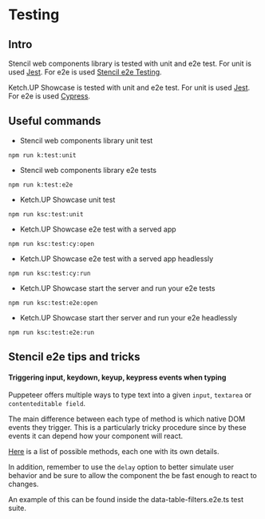 # Testing

## Intro

Stencil web components library is tested with unit and e2e test. For unit is used [Jest](https://jestjs.io). For e2e is used [Stencil e2e Testing](https://stenciljs.com/docs/end-to-end-testing).

Ketch.UP Showcase is tested with unit and e2e test. For unit is used [Jest](https://jestjs.io). For e2e is used [Cypress](https://www.cypress.io/).

## Useful commands

-   Stencil web components library unit test

```
npm run k:test:unit
```

-   Stencil web components library e2e tests

```
npm run k:test:e2e
```

-   Ketch.UP Showcase unit test

```
npm run ksc:test:unit
```

-   Ketch.UP Showcase e2e test with a served app

```
npm run ksc:test:cy:open
```

-   Ketch.UP Showcase e2e test with a served app headlessly

```
npm run ksc:test:cy:run
```

-   Ketch.UP Showcase start the server and run your e2e tests

```
npm run ksc:test:e2e:open

```

-   Ketch.UP Showcase start ther server and run your e2e headlessly

```
npm run ksc:test:e2e:run

```

## Stencil e2e tips and tricks

#### Triggering input, keydown, keyup, keypress events when typing

Puppeteer offers multiple ways to type text into a given `input`, `textarea` or `contenteditable field`.

The main difference between each type of method is which native DOM events they trigger. This is a particularly tricky procedure since by these events it can depend how your component will react.

[Here](https://pptr.dev/#?product=Puppeteer&version=v1.20.0&show=api-keyboardpresskey-options) is a list of possible methods, each one with its own details.

In addition, remember to use the `delay` option to better simulate user behavior and be sure to allow the component the be fast enough to react to changes.

An example of this can be found inside the data-table-filters.e2e.ts test suite.
